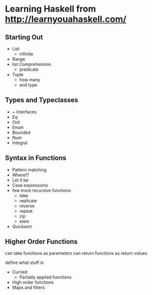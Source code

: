 # Learning Haskell from http://learnyouahaskell.com/

## Starting Out

- List
  - infinite
- Range
- list Comprehension
  - predicate
- Tuple
  - how many
  - and type

## Types and Typeclasses

- ~ Interfaces
- Eq
- Ord
- Enum
- Bounded
- Num
- Integral

## Syntax in Functions

- Pattern matching
- Where!?
- Let it be
- Case expressions
- few more recursive functions
  - take
  - replicate
  - reverse
  - repeat
  - zip
  - elem
- Quicksort

## Higher Order Functions

can take functions as parameters
can return functions as return values

define what stuff is

- Curried
  - Partially applied functions
- High order functions
- Maps and filters
